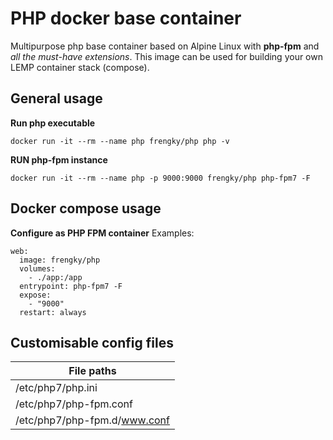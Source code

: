 # PHP docker base container

Multipurpose php base container based on Alpine Linux with **php-fpm** and *all the must-have extensions*.
This image can be used for building your own LEMP container stack (compose).

## General usage
**Run php executable**
```
docker run -it --rm --name php frengky/php php -v
```

**RUN php-fpm instance**
```
docker run -it --rm --name php -p 9000:9000 frengky/php php-fpm7 -F
```

## Docker compose usage
**Configure as PHP FPM container**
Examples:
```
web:
  image: frengky/php
  volumes:
    - ./app:/app
  entrypoint: php-fpm7 -F
  expose:
    - "9000"
  restart: always
```

## Customisable config files
| File paths |
|---|
|/etc/php7/php.ini|
|/etc/php7/php-fpm.conf|
|/etc/php7/php-fpm.d/www.conf|
